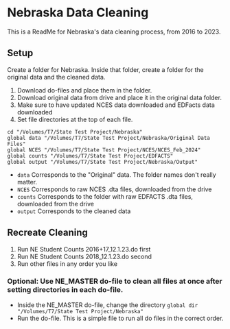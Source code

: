 # Nebraska Data Cleaning

This is a ReadMe for Nebraska's data cleaning process, from 2016 to 2023.

## Setup

Create a folder for Nebraska. Inside that folder, create a folder for the original data and the cleaned data.

1.  Download do-files and place them in the folder.
2.  Download original data from drive and place it in the original data folder.
3.  Make sure to have updated NCES data downloaded and EDFacts data downloaded
4.  Set file directories at the top of each file.

```
cd "/Volumes/T7/State Test Project/Nebraska"     
global data "/Volumes/T7/State Test Project/Nebraska/Original Data Files"
global NCES "/Volumes/T7/State Test Project/NCES/NCES_Feb_2024"
global counts "/Volumes/T7/State Test Project/EDFACTS"
global output "/Volumes/T7/State Test Project/Nebraska/Output"
```

-   `data` Corresponds to the "Original" data. The folder names don't really matter.
-   `NCES` Corresponds to raw NCES .dta files, downloaded from the drive
-   `counts` Corresponds to the folder with raw EDFACTS .dta files, downloaded from the drive
-   `output` Corresponds to the cleaned data

## Recreate Cleaning

1.  Run NE Student Counts 2016+17_12.1.23.do first
2.  Run NE Student Counts 2018_12.1.23.do second
3.  Run other files in any order you like

### Optional: Use NE_MASTER do-file to clean all files at once after setting directories in each do-file.

-   Inside the NE_MASTER do-file, change the directory `global dir "/Volumes/T7/State Test Project/Nebraska"`
-   Run the do-file. This is a simple file to run all do files in the correct order.
